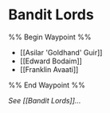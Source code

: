 # Bandit Lords
%% Begin Waypoint %%
- [[Asilar 'Goldhand' Guir]]
- [[Edward Bodaim]]
- [[Franklin Avaati]]

%% End Waypoint %%

*See [[Bandit Lords]]...*